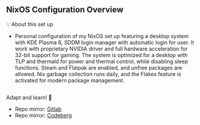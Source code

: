 ## NixOS Configuration Overview

💡 About this set up

- Personal configuration of my NixOS set up featuring a desktop system with KDE Plasma 6, SDDM login manager with automatic login for user. It work with proprietary NVIDIA driver and full hardware acceleration for 32-bit support for gaming. The system is optimized for a desktop with TLP and thermald for power and thermal control, while disabling sleep functions. Steam and Flatpak are enabled, and unfree packages are allowed. Nix garbage collection runs daily, and the Flakes feature is activated for modern package management.

## 

Adapt and learn! 🚀

- Repo mirror: [Gitlab](https://gitlab.com/S1RCAM/personal-nix-configuration)
- Repo mirror: [Codeberg](https://codeberg.org/SIRCAM/nixos-conf)

